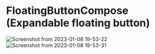 # FloatingButtonCompose (Expandable floating button)
![Screenshot from 2023-01-08 19-53-22](https://user-images.githubusercontent.com/110696633/211208921-706e56ad-35c6-4b64-8421-96261a353bae.png)
![Screenshot from 2023-01-08 19-53-31](https://user-images.githubusercontent.com/110696633/211208926-0c229a9d-4fdf-46db-924b-cb3c77da96c4.png)
